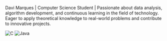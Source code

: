 Davi Marques | Computer Science Student | Passionate about data analysis, algorithm development, and continuous learning in the field of technology. Eager to apply theoretical knowledge to real-world problems and contribute to innovative projects.

![C](https://img.shields.io/badge/C-A8B9CC?style=for-the-badge&logo=c&logoColor=white)
![Java](https://img.shields.io/badge/Java-007396?style=for-the-badge&logo=java&logoColor=white)

